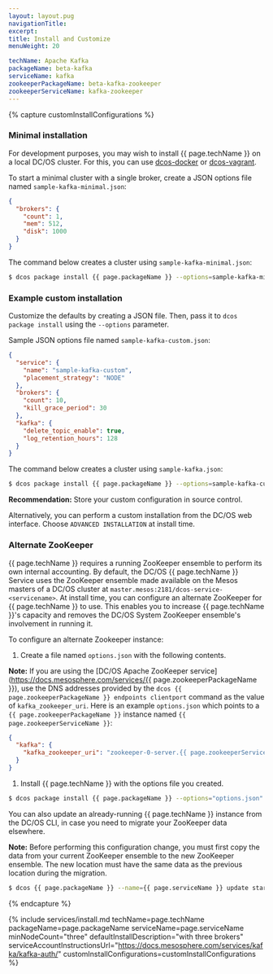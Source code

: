 ```yaml
---
layout: layout.pug
navigationTitle:
excerpt:
title: Install and Customize
menuWeight: 20

techName: Apache Kafka
packageName: beta-kafka
serviceName: kafka
zookeeperPackageName: beta-kafka-zookeeper
zookeeperServiceName: kafka-zookeeper
---
```


{% capture customInstallConfigurations %}
### Minimal installation

For development purposes, you may wish to install {{ page.techName }} on a local DC/OS cluster. For this, you can use [dcos-docker](https://github.com/dcos/dcos-docker) or [dcos-vagrant](https://github.com/dcos/dcos-vagrant).

To start a minimal cluster with a single broker, create a JSON options file named `sample-kafka-minimal.json`:

```json
{
  "brokers": {
    "count": 1,
    "mem": 512,
    "disk": 1000
  }
}
```

The command below creates a cluster using `sample-kafka-minimal.json`:

```bash
$ dcos package install {{ page.packageName }} --options=sample-kafka-minimal.json
```

### Example custom installation

Customize the defaults by creating a JSON file. Then, pass it to `dcos package install` using the `--options` parameter.

Sample JSON options file named `sample-kafka-custom.json`:

```json
{
  "service": {
    "name": "sample-kafka-custom",
    "placement_strategy": "NODE"
  },
  "brokers": {
    "count": 10,
    "kill_grace_period": 30
  },
  "kafka": {
    "delete_topic_enable": true,
    "log_retention_hours": 128
  }
}
```

The command below creates a cluster using `sample-kafka.json`:

```bash
$ dcos package install {{ page.packageName }} --options=sample-kafka-custom.json
```

**Recommendation:** Store your custom configuration in source control.

Alternatively, you can perform a custom installation from the DC/OS web interface. Choose `ADVANCED INSTALLATION` at install time.

### Alternate ZooKeeper

{{ page.techName }} requires a running ZooKeeper ensemble to perform its own internal accounting. By default, the DC/OS {{ page.techName }} Service uses the ZooKeeper ensemble made available on the Mesos masters of a DC/OS cluster at `master.mesos:2181/dcos-service-<servicename>`. At install time, you can configure an alternate ZooKeeper for {{ page.techName }} to use. This enables you to increase {{ page.techName }}'s capacity and removes the DC/OS System ZooKeeper ensemble's involvement in running it.

To configure an alternate Zookeeper instance:

1. Create a file named `options.json` with the following contents.

**Note:** If you are using the [DC/OS Apache ZooKeeper service](https://docs.mesosphere.com/services/{{ page.zookeeperPackageName }}), use the DNS addresses provided by the `dcos {{ page.zookeeperPackageName }} endpoints clientport` command as the value of `kafka_zookeeper_uri`. Here is an example `options.json` which points to a `{{ page.zookeeperPackageName }}` instance named `{{ page.zookeeperServiceName }}`:

```json
{
  "kafka": {
    "kafka_zookeeper_uri": "zookeeper-0-server.{{ page.zookeeperServiceName }}.autoip.dcos.thisdcos.directory:1140,zookeeper-1-server.{{ page.zookeeperServiceName }}.autoip.dcos.thisdcos.directory:1140,zookeeper-2-server.{{ page.zookeeperServiceName }}.autoip.dcos.thisdcos.directory:1140"
  }
}
```

1. Install {{ page.techName }} with the options file you created.

```bash
$ dcos package install {{ page.packageName }} --options="options.json"
```

You can also update an already-running {{ page.techName }} instance from the DC/OS CLI, in case you need to migrate your ZooKeeper data elsewhere.

**Note:** Before performing this configuration change, you must first copy the data from your current ZooKeeper ensemble to the new ZooKeeper ensemble. The new location must have the same data as the previous location during the migration.

```bash
$ dcos {{ page.packageName }} --name={{ page.serviceName }} update start --options=options.json
```
{% endcapture %}

{% include services/install.md
    techName=page.techName
    packageName=page.packageName
    serviceName=page.serviceName
    minNodeCount="three"
    defaultInstallDescription="with three brokers"
    serviceAccountInstructionsUrl="https://docs.mesosphere.com/services/kafka/kafka-auth/"
    customInstallConfigurations=customInstallConfigurations %}

